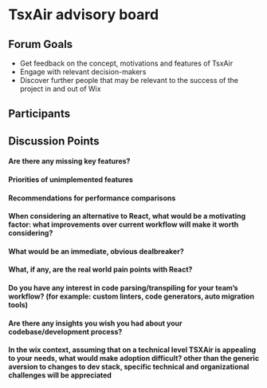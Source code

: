 # TsxAir advisory board

## Forum Goals
- Get feedback on the concept, motivations and features of TsxAir
- Engage with relevant decision-makers
- Discover further people that may be relevant to the success of the project in and out of Wix

## Participants

## Discussion Points

#### Are there any missing key features?

#### Priorities of unimplemented features

#### Recommendations for performance comparisons

#### When considering an alternative to React, what would be a motivating factor: what improvements over current workflow will make it worth considering?

#### What would be an immediate, obvious dealbreaker?

#### What, if any, are the real world pain points with React?

#### Do you have any interest in code parsing/transpiling for your team’s workflow? (for example: custom linters, code generators, auto migration tools)

#### Are there any insights you wish you had about your codebase/development process?

#### In the wix context, assuming that on a technical level TSXAir is appealing to your needs, what would make adoption difficult? other than the generic aversion to changes to dev stack, specific technical and organizational challenges will be appreciated
